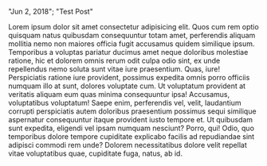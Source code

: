 "Jun 2, 2018"; "Test Post"

Lorem ipsum dolor sit amet consectetur adipisicing elit. Quos cum rem optio quisquam natus quibusdam consequuntur totam amet, perferendis aliquam mollitia nemo non maiores officia fugit accusamus quidem similique ipsum.
Temporibus a voluptas pariatur ducimus amet neque doloribus molestiae ratione, hic et dolorem omnis rerum odit culpa odio sint, ex unde repellendus nemo soluta sunt vitae iure praesentium. Quas, iure!
Perspiciatis ratione iure provident, possimus expedita omnis porro officiis numquam illo at sunt, dolores voluptate cum. Ut voluptatum provident at veritatis aliquam eum quas minima consequuntur ipsa! Accusamus, voluptatibus voluptatum!
Saepe enim, perferendis vel, velit, laudantium corrupti perspiciatis autem doloribus praesentium possimus sequi similique aspernatur consequuntur itaque provident iusto tempore et. Ut quibusdam sunt expedita, eligendi vel ipsam numquam nesciunt?
Porro, qui! Odio, quo temporibus dolore tempore cupiditate explicabo facilis ad repudiandae sint adipisci commodi rem unde? Dolorem necessitatibus dolore velit repellat vitae voluptatibus quae, cupiditate fuga, natus, ab id.